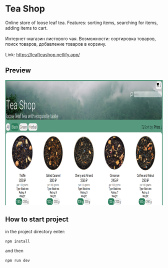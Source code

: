 # Tea Shop

Online store of loose leaf tea. Features: sorting items, searching for items, adding items to cart.  
<br />
Интернет-магазин листового чая. Возможности: сортировка товаров, поиск товаров, добавление товаров в корзину.  
<br />
Link: https://leafteashop.netlify.app/

## Preview

<img src="./src/assets/teapreview.PNG" alt="preview" width="1550" height="400">

## How to start project

in the project directory enter:

```js
npm install
```

and then

```js
npm run dev
```
